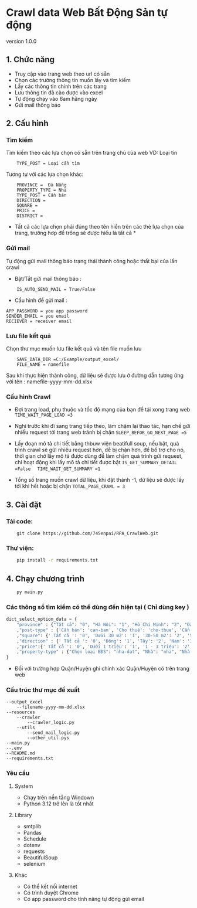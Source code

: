 # Crawl data Web Bất Động Sản tự động
version 1.0.0

## 1. Chức năng
- Truy cập vào trang web theo url có sẵn
- Chọn các trường thông tin muốn lấy và tìm kiếm 
- Lấy các thông tin chính trên các trang
- Lưu thông tin đã cào được vào excel
- Tự động chạy vào 6am hằng ngày 
- Gửi mail thông báo 

## 2. Cấu hình
### Tìm kiếm 
Tìm kiếm theo các lựa chọn có sẵn trên trang chủ của web
VD: Loại tin 
```.env 
    TYPE_POST = Loại cần tìm 
```
Tương tự với các lựa chọn khác: 
``` .env
    PROVINCE =  Đà Nẵng 
    PROPERTY_TYPE = Nhà
    TYPE_POST = Cần bán
    DIRECTION = 
    SQUARE = 
    PRICE = 
    DISTRICT = 
```
* Tất cả các lựa chọn phải đúng theo tên hiển trên các thẻ lựa chọn của trang, trường hơp để trống sẽ được hiểu là tất cả  *

### Gửi mail 
Tự động gửi mail thông báo trạng thái thành công hoặc thất bại của lần crawl 
- Bật/Tắt gửi mail thông báo :
``` .env
    IS_AUTO_SEND_MAIL = True/False
```
- Cấu hình để gửi mail :
``` .env
APP_PASSWORD = you app password
SENDER_EMAIL = you email 
RECIEVER = receiver email 
```

### Lưu file kết quả 
Chọn thư mục muốn lưu file kết quả và tên file muốn lưu
``` .env
    SAVE_DATA_DIR =C:/Example/output_excel/
    FILE_NAME = namefile
```
Sau khi thực hiện thành công, dữ liệu sẽ được lưu ở đường dẫn tương ứng với tên : namefile-yyyy-mm-dd.xlsx

### Cấu hình Crawl 
- Đợi trang load, phụ thuộc và tốc độ mạng của bạn để tải xong trang web  
    `TIME_WAIT_PAGE_LOAD =3 `
- Nghỉ trước khi đi sang trang tiếp theo, làm chậm lại thao tác, hạn chế gửi nhiều request tới trang web tránh bị chặn
    `SLEEP_BEFOR_GO_NEXT_PAGE =5`
- Lấy đoạn mô tả chi tiết bằng thbuw viện beatifull soup, nếu bật, quá trình crawl sẽ gửi nhiều request hơn, dễ bị chặn hơn, để bổ trợ cho nó, thời gian chờ lấy mô tả được dùng để làm chậm quá trình gửi request, chi hoạt động khi lấy mô tả chi tiết được bật
    `IS_GET_SUMMARY_DETAIL =False  `
   ` TIME_WAIT_GET_SUMMARY =1   `

- Tổng số trang muốn crawl dữ liệu, khi đặt thành -1, dữ liệu sẽ được lấy tới khi hết hoặc bị chặn 
    `TOTAL_PAGE_CRAWL = 3 `

## 3. Cài đặt 
### Tải code:
```
    git clone https://github.com/74Senpai/RPA_CrawlWeb.git
```
### Thư viện:
```cmd 
    pip install -r requirements.txt
```

## 4. Chạy chương trình 
```cmd
    py main.py
```

### Các thông số  tìm kiếm có thể dùng đến hiện tại ( Chỉ dùng key )
``` py
dict_select_option_data = {
    "province" : {"Tất cả": "0", "Hà Nội": "1", "Hồ Chí Minh": "2", "Đà Nẵng": "3", "Hải Phòng": "4", "Cần Thơ": "5", "An Giang": "6", "Bà Rịa Vũng Tàu": "7", "Bạc Liêu": "8", "Bắc Kạn": "9", "Bắc Giang": "10", "Bắc Ninh": "12", "Bến Tre": "13", "Bình Dương": "14", "Bình Định": "15", "Bình Phước": "16", "Bình Thuận": "17", "Cà Mau": "18", "Cao Bằng": "19", "Đắk Lắk": "20", "Đăk Nông": "21", "Điện Biên": "22", "Đồng Nai": "23", "Đồng Tháp": "24", "Gia Lai": "25", "Hà Giang": "26", "Hà Nam": "27", "Hà Tĩnh": "28", "Hải Dương": "11", "Hậu Giang": "29", "Hòa Bình": "30", "Hưng Yên": "31", "Khánh Hòa": "32", "Kiên Giang": "33", "Kon Tum": "34", "Lai Châu": "35", "Lâm Đồng": "36", "Lạng Sơn": "37", "Lào Cai": "38", "Long An": "39", "Nam Định": "40", "Nghệ An": "41", "Ninh Bình": "42", "Ninh Thuận": "43", "Phú Thọ": "44", "Phú Yên": "45", "Quảng Bình": "46", "Quảng Nam": "47", "Quảng Ngãi": "48", "Quảng Ninh": "49", "Quảng Trị": "50", "Sóc Trăng": "51", "Sơn La": "52", "Tây Ninh": "53", "Thái Bình": "54", "Thái Nguyên": "55", "Thanh Hóa": "56", "Thừa Thiên-Huế": "57", "Tiền Giang": "58", "Trà Vinh": "59", "Tuyên Quang": "60", "Vĩnh Long": "61", "Vĩnh Phúc": "62", "Yên Bái": "63"}
    ,"post-type" : {'Cần bán': 'can-ban', 'Cho thuê': 'cho-thue', 'Cần mua': 'can-mua', 'Cần thuê': 'can-thue'}
    ,"square": {' Tất cả ': '0', 'Dưới 30 m2': '1', '30-50 m2': '2', '50-70 m2': '3', '70-100 m2': '4', '100-150 m2': '5', '150-200 m2': '6', '200-250 m2': '7', '250-300 m2': '8', '300-350 m2': '9', '350-400 m2': '10', '400-600 m2': '11', '600-800 m2': '12', '800-1000 m2': '13', 'Trên 1000 m2': '14'}
    ,"direction" : {' Tất cả ': '0', 'Đông': '1', 'Tây': '2', 'Nam': '3', 'Bắc': '4', 'Đông Nam': '5', 'Đông Bắc': '6', 'Tây Nam': '7', 'Tây Bắc': '8'}
    ,"price":{' Tất cả ': '0', 'Dưới 1 triệu': '1', '1 - 3 triệu': '2', '3 - 5 triệu': '3', '5 - 10 triệu': '4', '10 - 15 triệu': '5', '15 - 20 triệu': '6', '20 - 30 triệu': '7', '30 - 40 triệu': '8', '40 - 60 triệu': '9', '60 - 80 triệu': '10', '80 - 100 triệu': '11', '100 - 300 triệu': '12', '300 - 500 triệu': '13', '500 - 800 triệu': '14', '800 - 1 tỷ': '15', '1 - 2 tỷ': '16', '2 - 3 tỷ': '17', '3 - 4 tỷ': '18', '4 - 6 tỷ': '19', '6 - 8 tỷ': '20', '8 - 10 tỷ': '21', '10 - 15 tỷ': '22', '15 - 20 tỷ': '23', '20 - 30 tỷ': '24', '30 - 60 tỷ': '25', 'Trên 60 tỷ': '26'}
    ,"property-type" : {"Chọn loại BĐS": "nha-dat", "Nhà": "nha", "Nhà mặt tiền": "nha-mat-tien", " Nhà trong hẻm": "nha-trong-hem", "Biệt thự, nhà liền kề": "biet-thu-nha-lien-ke", "Căn hộ chung cư": "can-ho-chung-cu", "Phòng trọ, nhà trọ": "phong-tro-nha-tro", "Văn phòng": "van-phong", "Kho, xưởng": "kho-xuong", "Nhà hàng, khách sạn": "nha-hang-khach-san", "Shop, kiot, quán": "shop-kiot-quan", "Trang trại": "trang-trai", "Mặt bằng": "mat-bang", "Đất thổ cư, đất ở": "dat-tho-cu-dat-o", "Đất nền, liền kề, đất dự án": "dat-nen-lien-ke-dat-du-an", "Đất nông, lâm nghiệp": "dat-nong-lam-nghiep", "Các loại khác": "cac-loai-khac"}
}
```
- Đối với trường hợp Quận/Huyện ghi chính xác Quận/Huyện có trên trang web 

### Cấu trúc thư mục đề xuất 
    --output_excel
        --filename-yyyy-mm-dd.xlsx 
    --resources 
        --crawler
            --crawler_logic.py
        --utils 
            --send_mail_logic.py
            --other_util.pys
    --main.py
    --.env
    --README.md
    --requirements.txt 

### Yêu cầu 
1. System
    - Chạy trên nền tẳng Windown 
    - Python 3.12 trở lên là tốt nhất

2. Library 
    - smtplib 
    - Pandas 
    - Schedule 
    - dotenv 
    - requests 
    - BeautifulSoup
    - selenium

3. Khác  
    - Có thể kết nối internet  
    - Có trình duyệt  Chrome 
    - Có app password cho tính năng tự động gửi email  


